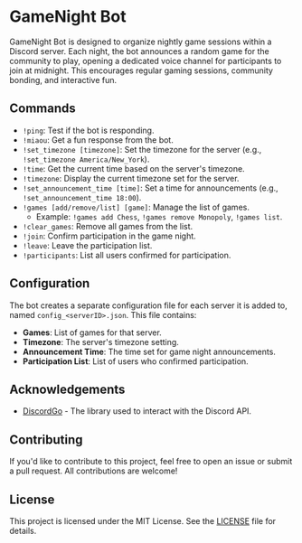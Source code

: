 
# GameNight Bot

GameNight Bot is designed to organize nightly game sessions within a Discord server. Each night, the bot announces a random game for the community to play, opening a dedicated voice channel for participants to join at midnight. This encourages regular gaming sessions, community bonding, and interactive fun.

## Commands

- `!ping`: Test if the bot is responding.
- `!miaou`: Get a fun response from the bot.
- `!set_timezone [timezone]`: Set the timezone for the server (e.g., `!set_timezone America/New_York`).
- `!time`: Get the current time based on the server's timezone.
- `!timezone`: Display the current timezone set for the server.
- `!set_announcement_time [time]`: Set a time for announcements (e.g., `!set_announcement_time 18:00`).
- `!games [add/remove/list] [game]`: Manage the list of games.
  - Example: `!games add Chess`, `!games remove Monopoly`, `!games list`.
- `!clear_games`: Remove all games from the list.
- `!join`: Confirm participation in the game night.
- `!leave`: Leave the participation list.
- `!participants`: List all users confirmed for participation.

## Configuration

The bot creates a separate configuration file for each server it is added to, named `config_<serverID>.json`. This file contains:

- **Games**: List of games for that server.
- **Timezone**: The server's timezone setting.
- **Announcement Time**: The time set for game night announcements.
- **Participation List**: List of users who confirmed participation.

## Acknowledgements

- [DiscordGo](https://github.com/bwmarrin/discordgo) - The library used to interact with the Discord API.

## Contributing

If you'd like to contribute to this project, feel free to open an issue or submit a pull request. All contributions are welcome!

## License

This project is licensed under the MIT License. See the [LICENSE](LICENSE) file for details.
